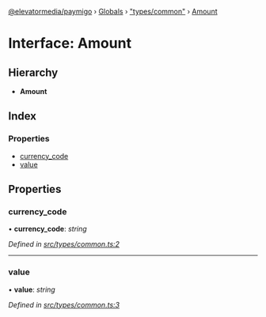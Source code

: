 [@elevatormedia/paymigo](../README.md) › [Globals](../globals.md) › ["types/common"](../modules/_types_common_.md) › [Amount](_types_common_.amount.md)

# Interface: Amount

## Hierarchy

-   **Amount**

## Index

### Properties

-   [currency_code](_types_common_.amount.md#currency_code)
-   [value](_types_common_.amount.md#value)

## Properties

### currency_code

• **currency_code**: _string_

_Defined in [src/types/common.ts:2](https://github.com/ELEVATORmedia/paymigo/blob/02f279b/src/types/common.ts#L2)_

---

### value

• **value**: _string_

_Defined in [src/types/common.ts:3](https://github.com/ELEVATORmedia/paymigo/blob/02f279b/src/types/common.ts#L3)_

